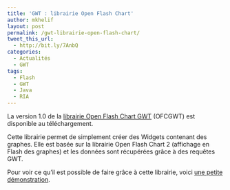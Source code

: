 ```yaml
---
title: 'GWT : librairie Open Flash Chart'
author: mkhelif
layout: post
permalink: /gwt-librairie-open-flash-chart/
tweet_this_url:
  - http://bit.ly/7AnbQ
categories:
  - Actualités
  - GWT
tags:
  - Flash
  - GWT
  - Java
  - RIA
---
```

La version 1.0 de la <a href="http://code.google.com/p/ofcgwt/" target="_blank">librairie Open Flash Chart GWT</a> (OFCGWT) est disponible au téléchargement.

Cette librairie permet de simplement créer des Widgets contenant des graphes. Elle est basée sur la librairie Open Flash Chart 2 (affichage en Flash des graphes) et les données sont récupérées grâce à des requêtes GWT.

Pour voir ce qu&#8217;il est possible de faire grâce à cette librairie, voici <a href="http://ofcgwt.googlecode.com/svn/demo/test.html" target="_blank">une petite démonstration</a>.